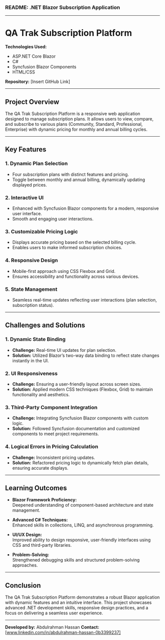 ### README: .NET Blazor Subscription Application  

---

# **QA Trak Subscription Platform**  

**Technologies Used:**  
- ASP.NET Core Blazor  
- C#  
- Syncfusion Blazor Components  
- HTML/CSS  

**Repository:** [Insert GitHub Link]  

---

## **Project Overview**  
The QA Trak Subscription Platform is a responsive web application designed to manage subscription plans. It allows users to view, compare, and subscribe to various plans (Community, Standard, Professional, Enterprise) with dynamic pricing for monthly and annual billing cycles.  

---

## **Key Features**  

### **1. Dynamic Plan Selection**  
- Four subscription plans with distinct features and pricing.  
- Toggle between monthly and annual billing, dynamically updating displayed prices.  

### **2. Interactive UI**  
- Enhanced with Syncfusion Blazor components for a modern, responsive user interface.  
- Smooth and engaging user interactions.  

### **3. Customizable Pricing Logic**  
- Displays accurate pricing based on the selected billing cycle.  
- Enables users to make informed subscription choices.  

### **4. Responsive Design**  
- Mobile-first approach using CSS Flexbox and Grid.  
- Ensures accessibility and functionality across various devices.  

### **5. State Management**  
- Seamless real-time updates reflecting user interactions (plan selection, subscription status).  

---

## **Challenges and Solutions**  

### **1. Dynamic State Binding**  
- **Challenge:** Real-time UI updates for plan selection.  
- **Solution:** Utilized Blazor’s two-way data binding to reflect state changes instantly in the UI.  

### **2. UI Responsiveness**  
- **Challenge:** Ensuring a user-friendly layout across screen sizes.  
- **Solution:** Applied modern CSS techniques (Flexbox, Grid) to maintain functionality and aesthetics.  

### **3. Third-Party Component Integration**  
- **Challenge:** Integrating Syncfusion Blazor components with custom logic.  
- **Solution:** Followed Syncfusion documentation and customized components to meet project requirements.  

### **4. Logical Errors in Pricing Calculation**  
- **Challenge:** Inconsistent pricing updates.  
- **Solution:** Refactored pricing logic to dynamically fetch plan details, ensuring accurate displays.  

---

## **Learning Outcomes**  

- **Blazor Framework Proficiency:**  
  Deepened understanding of component-based architecture and state management.  

- **Advanced C# Techniques:**  
  Enhanced skills in collections, LINQ, and asynchronous programming.  

- **UI/UX Design:**  
  Improved ability to design responsive, user-friendly interfaces using CSS and third-party libraries.  

- **Problem-Solving:**  
  Strengthened debugging skills and structured problem-solving approaches.  

---

## **Conclusion**  
The QA Trak Subscription Platform demonstrates a robust Blazor application with dynamic features and an intuitive interface. This project showcases advanced .NET development skills, responsive design practices, and a focus on delivering a seamless user experience.  

---  
**Developed by:** Abdulrahman Hassan
**Contact:** [www.linkedin.com/in/abdulrahman-hassan-0b3399237]  
